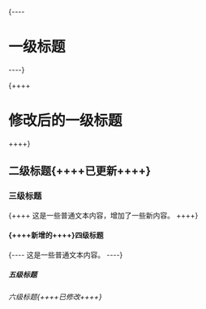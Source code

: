 {----
# 一级标题
----}

{++++
# 修改后的一级标题
++++}

## 二级标题{++++已更新++++}

### 三级标题

{++++
这是一些普通文本内容，增加了一些新内容。
++++}

#### {++++新增的++++}四级标题

{----
这是一些普通文本内容。
----}

##### 五级标题

###### 六级标题{++++已修改++++}
